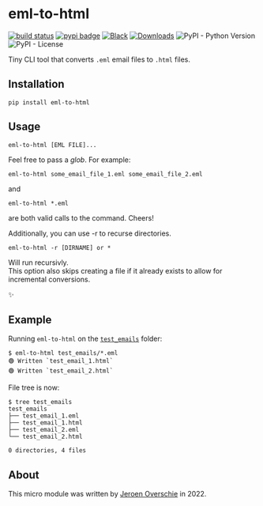 # eml-to-html
[![build status](https://github.com/dunnkers/eml-to-html/actions/workflows/python-app.yml/badge.svg)](https://github.com/dunnkers/eml-to-html/actions/workflows/python-app.yml) [![pypi badge](https://img.shields.io/pypi/v/eml-to-html.svg?maxAge=3600)](https://pypi.org/project/eml-to-html/) [![Black](https://img.shields.io/badge/code%20style-black-000000.svg)](https://github.com/psf/black) [![Downloads](https://pepy.tech/badge/eml-to-html/month)](https://pepy.tech/project/eml-to-html) ![PyPI - Python Version](https://img.shields.io/pypi/pyversions/eml-to-html) ![PyPI - License](https://img.shields.io/pypi/l/hydra-core)

Tiny CLI tool that converts `.eml` email files to `.html` files.

## Installation
```
pip install eml-to-html
```

## Usage
```
eml-to-html [EML FILE]...
```

Feel free to pass a _glob_. For example:

```
eml-to-html some_email_file_1.eml some_email_file_2.eml
```

and

```
eml-to-html *.eml
```

are both valid calls to the command. Cheers!

Additionally, you can use -r to recurse directories.
```
eml-to-html -r [DIRNAME] or *
```
Will run recursivly.  
This option also skips creating a file if it already exists to allow for incremental conversions.


✨

## Example

Running `eml-to-html` on the [`test_emails`](https://github.com/dunnkers/eml-to-html/tree/master/test_emails) folder:

```
$ eml-to-html test_emails/*.eml
🟢 Written `test_email_1.html`
🟢 Written `test_email_2.html`
```

File tree is now:

```
$ tree test_emails 
test_emails
├── test_email_1.eml
├── test_email_1.html
├── test_email_2.eml
└── test_email_2.html

0 directories, 4 files
```

## About
This micro module was written by [Jeroen Overschie](https://jeroenoverschie.nl/) in 2022.
